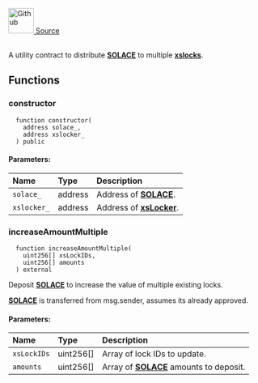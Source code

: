 <a href="https://github.com/solace-fi/solace-core/blob/main/contracts/airdrop/xsLockerExtension.sol"><img src="/img/github.svg" alt="Github" width="50px"/> Source</a><br/><br/>

A utility contract to distribute [**SOLACE**](./../SOLACE) to multiple [**xslocks**](./../staking/xsLocker).


## Functions
### constructor
```solidity
  function constructor(
    address solace_,
    address xslocker_
  ) public
```


#### Parameters:
| Name | Type | Description                                                          |
| :--- | :--- | :------------------------------------------------------------------- |
| `solace_` | address | Address of [**SOLACE**](./../SOLACE). |
| `xslocker_` | address | Address of [**xsLocker**](./../staking/xsLocker). |

### increaseAmountMultiple
```solidity
  function increaseAmountMultiple(
    uint256[] xsLockIDs,
    uint256[] amounts
  ) external
```
Deposit [**SOLACE**](./../../SOLACE) to increase the value of multiple existing locks.

[**SOLACE**](./../../SOLACE) is transferred from msg.sender, assumes its already approved.

#### Parameters:
| Name | Type | Description                                                          |
| :--- | :--- | :------------------------------------------------------------------- |
| `xsLockIDs` | uint256[] | Array of lock IDs to update. |
| `amounts` | uint256[] | Array of [**SOLACE**](./../../SOLACE) amounts to deposit. |


